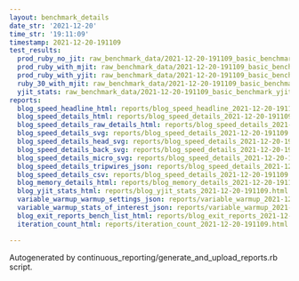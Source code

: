 ```yaml
---
layout: benchmark_details
date_str: '2021-12-20'
time_str: '19:11:09'
timestamp: 2021-12-20-191109
test_results:
  prod_ruby_no_jit: raw_benchmark_data/2021-12-20-191109_basic_benchmark_prod_ruby_no_jit.json
  prod_ruby_with_mjit: raw_benchmark_data/2021-12-20-191109_basic_benchmark_prod_ruby_with_mjit.json
  prod_ruby_with_yjit: raw_benchmark_data/2021-12-20-191109_basic_benchmark_prod_ruby_with_yjit.json
  ruby_30_with_mjit: raw_benchmark_data/2021-12-20-191109_basic_benchmark_ruby_30_with_mjit.json
  yjit_stats: raw_benchmark_data/2021-12-20-191109_basic_benchmark_yjit_stats.json
reports:
  blog_speed_headline_html: reports/blog_speed_headline_2021-12-20-191109.html
  blog_speed_details_html: reports/blog_speed_details_2021-12-20-191109.html
  blog_speed_details_raw_details_html: reports/blog_speed_details_2021-12-20-191109.raw_details.html
  blog_speed_details_svg: reports/blog_speed_details_2021-12-20-191109.svg
  blog_speed_details_head_svg: reports/blog_speed_details_2021-12-20-191109.head.svg
  blog_speed_details_back_svg: reports/blog_speed_details_2021-12-20-191109.back.svg
  blog_speed_details_micro_svg: reports/blog_speed_details_2021-12-20-191109.micro.svg
  blog_speed_details_tripwires_json: reports/blog_speed_details_2021-12-20-191109.tripwires.json
  blog_speed_details_csv: reports/blog_speed_details_2021-12-20-191109.csv
  blog_memory_details_html: reports/blog_memory_details_2021-12-20-191109.html
  blog_yjit_stats_html: reports/blog_yjit_stats_2021-12-20-191109.html
  variable_warmup_warmup_settings_json: reports/variable_warmup_2021-12-20-191109.warmup_settings.json
  variable_warmup_stats_of_interest_json: reports/variable_warmup_2021-12-20-191109.stats_of_interest.json
  blog_exit_reports_bench_list_html: reports/blog_exit_reports_2021-12-20-191109.bench_list.html
  iteration_count_html: reports/iteration_count_2021-12-20-191109.html

---
```

Autogenerated by continuous_reporting/generate_and_upload_reports.rb script.

